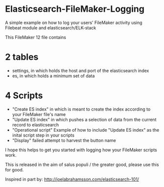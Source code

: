 # Elasticsearch-FileMaker-Logging
A simple example on how to log your users' FileMaker activity using Filebeat module and elasticsearch/ELK-stack

This FileMaker 12 file contains

2 tables
========
* settings, in which holds the host and port of the elasticsearch index
* es, in which holds a minimum set of data

4 Scripts
=========
* "Create ES index" in which is meant to create the index according to your FileMaker file's name
* "Update ES index" in which pushes a selection of data from the current record to elasticsearch
* "Operational script" Example of how to include "Update ES index" as the inital script step in your scripts
* "Display" failed attempt to harvest the button name

I hope this helps to get you started with logging how your FileMaker scripts work.

This is released in the aim of salus populi / the greater good, please use this for good.

Inspired in part by: http://joelabrahamsson.com/elasticsearch-101/

